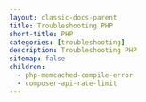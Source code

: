 ```yaml
---
layout: classic-docs-parent
title: Troubleshooting PHP
short-title: PHP
categories: [troubleshooting]
description: Troubleshooting PHP
sitemap: false
children:
  - php-memcached-compile-error
  - composer-api-rate-limit
---
```

